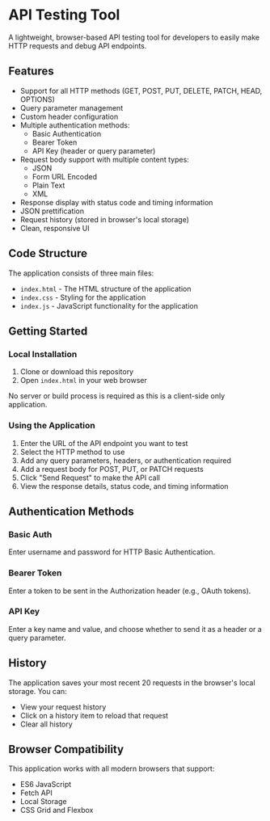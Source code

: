 # API Testing Tool

A lightweight, browser-based API testing tool for developers to easily make HTTP requests and debug API endpoints.

## Features

- Support for all HTTP methods (GET, POST, PUT, DELETE, PATCH, HEAD, OPTIONS)
- Query parameter management
- Custom header configuration
- Multiple authentication methods:
  - Basic Authentication
  - Bearer Token
  - API Key (header or query parameter)
- Request body support with multiple content types:
  - JSON
  - Form URL Encoded
  - Plain Text
  - XML
- Response display with status code and timing information
- JSON prettification
- Request history (stored in browser's local storage)
- Clean, responsive UI

## Code Structure

The application consists of three main files:

- `index.html` - The HTML structure of the application
- `index.css` - Styling for the application
- `index.js` - JavaScript functionality for the application

## Getting Started

### Local Installation

1. Clone or download this repository
2. Open `index.html` in your web browser

No server or build process is required as this is a client-side only application.

### Using the Application

1. Enter the URL of the API endpoint you want to test
2. Select the HTTP method to use
3. Add any query parameters, headers, or authentication required
4. Add a request body for POST, PUT, or PATCH requests
5. Click "Send Request" to make the API call
6. View the response details, status code, and timing information

## Authentication Methods

### Basic Auth
Enter username and password for HTTP Basic Authentication.

### Bearer Token
Enter a token to be sent in the Authorization header (e.g., OAuth tokens).

### API Key
Enter a key name and value, and choose whether to send it as a header or a query parameter.

## History

The application saves your most recent 20 requests in the browser's local storage. You can:
- View your request history
- Click on a history item to reload that request
- Clear all history

## Browser Compatibility

This application works with all modern browsers that support:
- ES6 JavaScript
- Fetch API
- Local Storage
- CSS Grid and Flexbox
